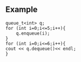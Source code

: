 ## Example

    queue_t<int> q;
    for (int i=0;i<=5;i++){
        q.enqueue(i);
    }
    for (int i=0;i<=6;i++){
    cout << q.dequeue()<< endl;
    }
